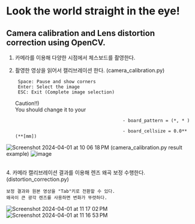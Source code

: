# Look the world straight in the eye!
## Camera calibration and Lens distortion correction using OpenCV.


1. 카메라를 이용해 다양한 시점에서 체스보드를 촬영한다.


2. 촬영한 영상을 읽어서 캘리브레이션 한다. (camera_calibration.py)

        Space: Pause and show corners  
        Enter: Select the image  
        ESC: Exit (Complete image selection) 

    Caution!!)  
   You should change it to your

                                               - board_pattern = (*, * )
   
                                               - board_cellsize = 0.0**  (**[mm])
   
![Screenshot 2024-04-01 at 10 06 18 PM](https://github.com/st-min/Look-the-world-straight-in-the-eye/assets/70586865/57668903-216b-41b1-ac6f-0dbe6e057e2a)
                                                        (camera_calibration.py result example)
![image](https://github.com/st-min/Look-the-world-straight-in-the-eye/assets/70586865/19f6701c-ca8d-4cc5-869e-81bc0eb6d2f8)

<br/>
4. 카메라 캘리브레이션 결과를 이용해 렌즈 왜곡 보정 수행한다. (distortion_correction.py)  

    보정 결과와 원본 영상을 "Tab"키로 전환할 수 있다.  
    왜곡이 큰 광각 렌즈를 사용하면 변화가 뚜렷하다.
![Screenshot 2024-04-01 at 11 17 02 PM](https://github.com/st-min/Look-the-world-straight-in-the-eye/assets/70586865/4fca1157-a19f-4adb-bdd4-e1fb8769bd9c)
![Screenshot 2024-04-01 at 11 16 53 PM](https://github.com/st-min/Look-the-world-straight-in-the-eye/assets/70586865/6ba1fee9-3868-4173-9c8c-146571a348f1)

